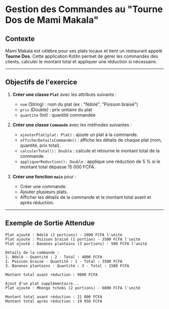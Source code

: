 # Gestion des Commandes au "Tourne Dos de Mami Makala"

## Contexte  
Mami Makala est célèbre pour ses plats locaux et tient un restaurant appelé **Tourne Dos**. Cette application Kotlin permet de gérer les commandes des clients, calculer le montant total et appliquer une réduction si nécessaire.

---

## Objectifs de l'exercice  
1. **Créer une classe `Plat`** avec les attributs suivants :
   - `nom` (String) : nom du plat (ex : "Ndolé", "Poisson braisé")
   - `prix` (Double) : prix unitaire du plat
   - `quantite` (Int) : quantité commandée

2. **Créer une classe `Commande`** avec les méthodes suivantes :
   - `ajouterPlat(plat: Plat)` : ajoute un plat à la commande.
   - `afficherDetailsCommande()` : affiche les détails de chaque plat (nom, quantité, prix total).
   - `calculerTotal(): Double` : calcule et retourne le montant total de la commande.
   - `appliquerReduction(): Double` : applique une réduction de 5 % si le montant total dépasse 15 000 FCFA.

3. **Créer une fonction `main`** pour :
   - Créer une commande.
   - Ajouter plusieurs plats.
   - Afficher les détails de la commande et le montant total avant et après réduction.

---

## Exemple de Sortie Attendue

```plaintext
Plat ajouté : Ndolé (2 portions) - 2000 FCFA l'unité
Plat ajouté : Poisson braisé (1 portion) - 3500 FCFA l'unité
Plat ajouté : Bananes plantains (3 portions) - 500 FCFA l'unité

Détails de la commande :
1. Ndolé - Quantité : 2 - Total : 4000 FCFA
2. Poisson braisé - Quantité : 1 - Total : 3500 FCFA
3. Bananes plantains - Quantité : 3 - Total : 1500 FCFA

Montant total avant réduction : 9000 FCFA

Ajout d'un plat supplémentaire...
Plat ajouté : Mbongo tchobi (2 portions) - 6000 FCFA l'unité

Montant total avant réduction : 21 000 FCFA
Montant total après réduction : 19 950 FCFA
